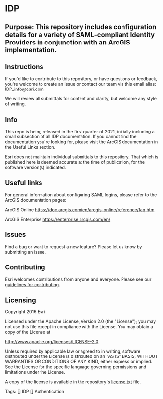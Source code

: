 # IDP

## Purpose: This repository includes configuration details for a variety of SAML-compliant Identity Providers in conjunction with an ArcGIS implementation.

## Instructions

If you'd like to contribute to this repository, or have questions or feedback, you're welcome to create an Issue or contact our team via this email alias:
IDP_info@esri.com

We will review all submittals for content and clarity, but welcome any style of writing. 

## Info
This repo is being released in the first quarter of 2021, initially including a small subsection of all IDP documentation.
If you cannot find the documentation you're looking for, please visit the ArcGIS documentation in the Useful Links section.

Esri does not maintain individual submittals to this repository. That which is published here is deemed accurate at the time of publication, for the software version(s) indicated.

## Useful links

For general information about configuring SAML logins, please refer to the ArcGIS documentation pages:

ArcGIS Online
https://doc.arcgis.com/en/arcgis-online/reference/faq.htm 

ArcGIS Enterprise
https://enterprise.arcgis.com/en/ 


## Issues

Find a bug or want to request a new feature?  Please let us know by submitting an issue.

## Contributing

Esri welcomes contributions from anyone and everyone. Please see our [guidelines for contributing](https://github.com/esri/contributing).

## Licensing
Copyright 2016 Esri

Licensed under the Apache License, Version 2.0 (the "License");
you may not use this file except in compliance with the License.
You may obtain a copy of the License at

   http://www.apache.org/licenses/LICENSE-2.0

Unless required by applicable law or agreed to in writing, software
distributed under the License is distributed on an "AS IS" BASIS,
WITHOUT WARRANTIES OR CONDITIONS OF ANY KIND, either express or implied.
See the License for the specific language governing permissions and
limitations under the License.

A copy of the license is available in the repository's [license.txt]( https://raw.github.com/Esri/quickstart-map-js/master/license.txt) file.

Tags:
[] IDP
[] Authentication
​​​​​​​​​​​​​​

 

















